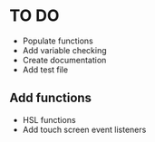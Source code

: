 # TO DO

- Populate functions
- Add variable checking
- Create documentation
- Add test file

## Add functions

- HSL functions
- Add touch screen event listeners